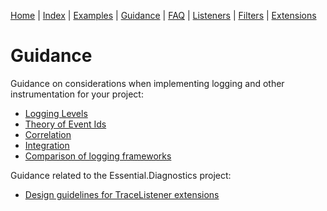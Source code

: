[Home](../ReadMe.md) | [Index](Index.md) | [Examples](Examples.md) | [Guidance](Guidance.md) | [FAQ](FAQ.md) | [Listeners](Listeners.md) | [Filters](Filters.md) | [Extensions](Extensions.md)

# Guidance

Guidance on considerations when implementing logging and other instrumentation for your project:

* [Logging Levels](Logging-Levels.md)
* [Theory of Event Ids](Event-Ids.md)
* [Correlation](Correlation.md)
* [Integration](Integration.md)
* [Comparison of logging frameworks](Comparison.md)

Guidance related to the Essential.Diagnostics project:

* [Design guidelines for TraceListener extensions](TraceListener-Design-Guidelines.md)
